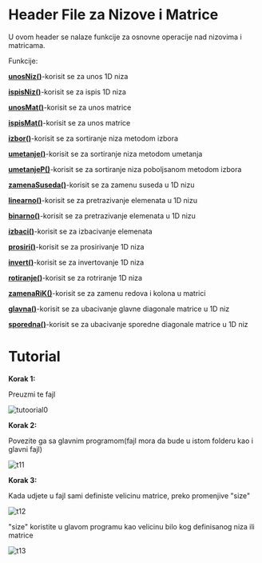 # Header File za Nizove i Matrice

U ovom header se nalaze funkcije za osnovne operacije nad nizovima i matricama.

Funkcije:

<p><a href="google.com"><b>unosNiz()</b></a>-korisit se za unos 1D niza</p>
    <p><a href="google.com"><b>ispisNiz()</b></a>-korisit se za ispis 1D niza</p>
    <p><a href="google.com"><b>unosMat()</b></a>-korisit se za unos matrice</p>
    <p><a href="google.com"><b>ispisMat()</b></a>-korisit se za unos matrice</p>
    <p><a href="google.com"><b>izbor()</b></a>-korisit se za sortiranje niza metodom izbora</p>
    <p><a href="google.com"><b>umetanje()</b></a>-korisit se za sortiranje niza metodom umetanja</p>
    <p><a href="google.com"><b>umetanjeP()</b></a>-korisit se za sortiranje niza poboljsanom metodom izbora</p>
    <p><a href="google.com"><b>zamenaSuseda()</b></a>-korisit se za zamenu suseda u 1D nizu</p>
    <p><a href="google.com"><b>linearno()</b></a>-korisit se za pretrazivanje elemenata u 1D nizu</p>
    <p><a href="google.com"><b>binarno()</b></a>-korisit se za pretrazivanje elemenata u 1D nizu</p>
    <p><a href="google.com"><b>izbaci()</b></a>-korisit se za izbacivanje elemenata</p>
    <p><a href="google.com"><b>prosiri()</b></a>-korisit se za prosirivanje 1D niza</p>
    <p><a href="google.com"><b>invert()</b></a>-korisit se za invertovanje 1D niza</p>
    <p><a href="google.com"><b>rotiranje()</b></a>-korisit se za rotriranje 1D niza</p>
    <p><a href="google.com"><b>zamenaRiK()</b></a>-korisit se za zamenu redova i kolona u matrici</p>
    <p><a href="google.com"><b>glavna()</b></a>-korisit se za ubacivanje glavne diagonale matrice u 1D niz</p>
    <p><a href="google.com"><b>sporedna()</b></a>-korisit se za ubacivanje sporedne diagonale matrice u 1D niz</p>


<h1>Tutorial</h1>

<p><b>Korak 1:</b></p>
<p>Preuzmi te fajl</p>

![tutoorial0](https://user-images.githubusercontent.com/69964858/204156830-5694c752-2919-4ac6-8843-d02d2b9045e4.png)


<p><b>Korak 2:</b></p>
<p>Povezite ga sa glavnim programom(fajl mora da bude u istom folderu kao i glavni fajl)</p>

![t11](https://user-images.githubusercontent.com/69964858/204156839-4fe20626-3529-44d1-930f-b6eb4edcda2c.png)


<p><b>Korak 3:</b></p>
<p>Kada udjete u fajl sami definiste velicinu matrice, preko promenjive "size" </p>

![t12](https://user-images.githubusercontent.com/69964858/204156855-ed587c58-d376-4008-bffe-88d7f0e80873.png)


<p>"size" koristite u glavom programu kao velicinu bilo kog definisanog niza ili matrice</p>

![t13](https://user-images.githubusercontent.com/69964858/204156864-6893e340-2471-47a8-9e6d-2be45c715ec7.png)


        
        
        
